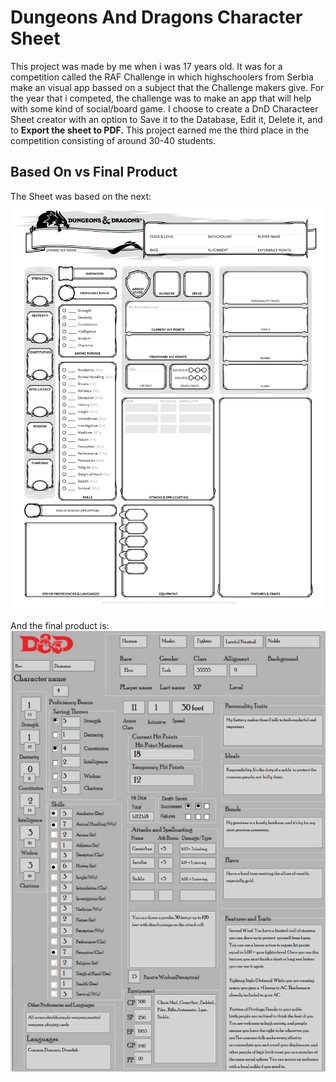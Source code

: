 # Dungeons And Dragons Character Sheet 

This project was made by me when i was 17 years old. It was for a competition called the RAF Challenge in which highschoolers from Serbia make an visual app bassed on a subject that the Challenge makers give.
For the year that i competed, the challenge was to make an app that will help with some kind of social/board game.
I choose to create a DnD Characteer Sheet creator with an option to Save it to the Database, Edit it, Delete it, and to **Export the sheet to PDF.**
This project earned me the third place in the competition consisting of around 30-40 students.

## Based On vs Final Product

The Sheet was based on the next:
![This is an image](https://github.com/nebojsavuga/DnD_Character_Sheet/blob/main/Rad/basedOn.jpg)

And the final product is:
![This is an image](https://github.com/nebojsavuga/DnD_Character_Sheet/blob/main/Rad/How%20It%20Looks%20Printed.png)
